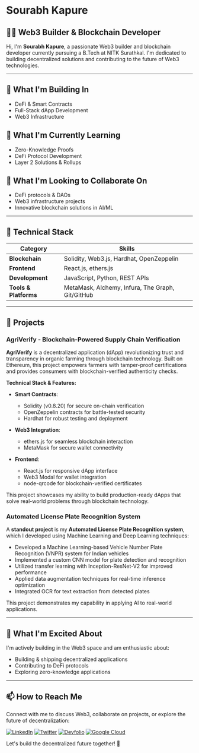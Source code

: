 # Sourabh Kapure

## 👨‍💻 Web3 Builder & Blockchain Developer

Hi, I'm **Sourabh Kapure**, a passionate Web3 builder and blockchain developer currently pursuing a B.Tech at NITK Surathkal. I'm dedicated to building decentralized solutions and contributing to the future of Web3 technologies.

---

## 👀 What I'm Building In

- DeFi & Smart Contracts
- Full-Stack dApp Development
- Web3 Infrastructure

## 🌱 What I'm Currently Learning

- Zero-Knowledge Proofs
- DeFi Protocol Development
- Layer 2 Solutions & Rollups

## 💞️ What I'm Looking to Collaborate On

- DeFi protocols & DAOs
- Web3 infrastructure projects
- Innovative blockchain solutions in AI/ML

---

## 🔧 Technical Stack

| Category | Skills |
|----------|--------|
| **Blockchain** | Solidity, Web3.js, Hardhat, OpenZeppelin |
| **Frontend** | React.js, ethers.js |
| **Development** | JavaScript, Python, REST APIs |
| **Tools & Platforms** | MetaMask, Alchemy, Infura, The Graph, Git/GitHub |

---

## 🚀 Projects

### AgriVerify - Blockchain-Powered Supply Chain Verification

**AgriVerify** is a decentralized application (dApp) revolutionizing trust and transparency in organic farming through blockchain technology. Built on Ethereum, this project empowers farmers with tamper-proof certifications and provides consumers with blockchain-verified authenticity checks.

**Technical Stack & Features:**

- **Smart Contracts**:
  - Solidity (v0.8.20) for secure on-chain verification
  - OpenZeppelin contracts for battle-tested security
  - Hardhat for robust testing and deployment

- **Web3 Integration**:
  - ethers.js for seamless blockchain interaction
  - MetaMask for secure wallet connectivity

- **Frontend**:
  - React.js for responsive dApp interface
  - Web3 Modal for wallet integration
  - node-qrcode for blockchain-verified certificates

This project showcases my ability to build production-ready dApps that solve real-world problems through blockchain technology.

### Automated License Plate Recognition System

A **standout project** is my **Automated License Plate Recognition system**, which I developed using Machine Learning and Deep Learning techniques:

* Developed a Machine Learning-based Vehicle Number Plate Recognition (VNPR) system for Indian vehicles
* Implemented a custom CNN model for plate detection and recognition
* Utilized transfer learning with Inception-ResNet-V2 for improved performance
* Applied data augmentation techniques for real-time inference optimization
* Integrated OCR for text extraction from detected plates

This project demonstrates my capability in applying AI to real-world applications.

---

## 🎯 What I'm Excited About

I'm actively building in the Web3 space and am enthusiastic about:

- Building & shipping decentralized applications
- Contributing to DeFi protocols
- Exploring zero-knowledge applications

---

## 📫 How to Reach Me

Connect with me to discuss Web3, collaborate on projects, or explore the future of decentralization:

[![LinkedIn](https://img.shields.io/badge/LinkedIn-Sourabh_Kapure-blue?style=flat-square&logo=linkedin)](https://www.linkedin.com/in/sourabhkapure)
[![Twitter](https://img.shields.io/badge/Twitter-@sourabhkapure-blue?style=flat-square&logo=twitter)](https://twitter.com/sourabhkapure)
[![Devfolio](https://img.shields.io/badge/Devfolio-Sourabh_Kapure-blue?style=flat-square&logo=devfolio)](https://devfolio.co/@sourabhkapure)
[![Google Cloud](https://img.shields.io/badge/Google_Cloud-My_Skills-blue?style=flat-square&logo=googlecloud)](https://www.cloudskillsboost.google/public_profiles/0a183d30-0374-4204-ac8b-1a6ac2e409dc)

Let's build the decentralized future together! 🚀

<!---
Spkap/Spkap is a ✨ special ✨ repository because its README.md (this file) appears on your GitHub profile.
You can click the Preview link to take a look at your changes.
--->
